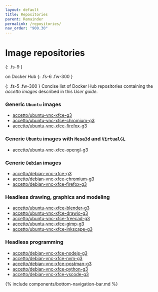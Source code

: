 ```yaml
---
layout: default
title: Repositories
parent: Remainder
permalink: /repositories/
nav_order: "900.30"
---
```


# Image repositories
{: .fs-9 }

on Docker Hub
{: .fs-6 .fw-300 }

{: .fs-5 .fw-300 }
Concise list of Docker Hub repositories containing the *accetto images* described in this *User guide*.

### Generic `Ubuntu` images

- [accetto/ubuntu-vnc-xfce-g3][ubuntu-vnc-xfce-g3]
- [accetto/ubuntu-vnc-xfce-chromium-g3][ubuntu-vnc-xfce-chromium-g3]
- [accetto/ubuntu-vnc-xfce-firefox-g3][ubuntu-vnc-xfce-firefox-g3]

### Generic `Ubuntu` images with `Mesa3d` and `VirtualGL`

- [accetto/ubuntu-vnc-xfce-opengl-g3][ubuntu-vnc-xfce-opengl-g3]

### Generic `Debian` images

- [accetto/debian-vnc-xfce-g3][debian-vnc-xfce-g3]
- [accetto/debian-vnc-xfce-chromium-g3][debian-vnc-xfce-chromium-g3]
- [accetto/debian-vnc-xfce-firefox-g3][debian-vnc-xfce-firefox-g3]

### Headless drawing, graphics and modeling

- [accetto/ubuntu-vnc-xfce-blender-g3][ubuntu-vnc-xfce-blender-g3]
- [accetto/ubuntu-vnc-xfce-drawio-g3][ubuntu-vnc-xfce-drawio-g3]
- [accetto/ubuntu-vnc-xfce-freecad-g3][ubuntu-vnc-xfce-freecad-g3]
- [accetto/ubuntu-vnc-xfce-gimp-g3][ubuntu-vnc-xfce-gimp-g3]
- [accetto/ubuntu-vnc-xfce-inkscape-g3][ubuntu-vnc-xfce-inkscape-g3]

### Headless programming

- [accetto/debian-vnc-xfce-nodejs-g3][debian-vnc-xfce-nodejs-g3]
- [accetto/debian-vnc-xfce-nvm-g3][debian-vnc-xfce-nvm-g3]
- [accetto/debian-vnc-xfce-postman-g3][debian-vnc-xfce-postman-g3]
- [accetto/debian-vnc-xfce-python-g3][debian-vnc-xfce-python-g3]
- [accetto/debian-vnc-xfce-vscode-g3][debian-vnc-xfce-vscode-g3]

{% include components/bottom-navigation-bar.md %}

<!-- ---- -->

[this-goto-previous-page]: {{site.baseurl}}/pitfalls/
[this-goto-next-page]: {{site.baseurl}}/getting-help/

[accetto-github]: https://github.com/accetto
[accetto-dockerhub]: https://hub.docker.com/u/accetto/

[ubuntu-vnc-xfce-g3]: https://hub.docker.com/r/accetto/ubuntu-vnc-xfce-g3
[ubuntu-vnc-xfce-chromium-g3]: https://hub.docker.com/r/accetto/ubuntu-vnc-xfce-chromium-g3
[ubuntu-vnc-xfce-firefox-g3]: https://hub.docker.com/r/accetto/ubuntu-vnc-xfce-firefox-g3

[ubuntu-vnc-xfce-opengl-g3]: https://hub.docker.com/r/accetto/ubuntu-vnc-xfce-opengl-g3

[ubuntu-vnc-xfce-blender-g3]: https://hub.docker.com/r/accetto/ubuntu-vnc-xfce-blender-g3
[ubuntu-vnc-xfce-drawio-g3]: https://hub.docker.com/r/accetto/ubuntu-vnc-xfce-drawio-g3
[ubuntu-vnc-xfce-freecad-g3]: https://hub.docker.com/r/accetto/ubuntu-vnc-xfce-freecad-g3
[ubuntu-vnc-xfce-gimp-g3]: https://hub.docker.com/r/accetto/ubuntu-vnc-xfce-gimp-g3
[ubuntu-vnc-xfce-inkscape-g3]: https://hub.docker.com/r/accetto/ubuntu-vnc-xfce-inkscape-g3

[debian-vnc-xfce-g3]: https://hub.docker.com/r/accetto/debian-vnc-xfce-g3
[debian-vnc-xfce-chromium-g3]: https://hub.docker.com/r/accetto/debian-vnc-xfce-chromium-g3
[debian-vnc-xfce-firefox-g3]: https://hub.docker.com/r/accetto/debian-vnc-xfce-firefox-g3

[debian-vnc-xfce-nodejs-g3]: https://hub.docker.com/r/accetto/debian-vnc-xfce-nodejs-g3
[debian-vnc-xfce-nvm-g3]: https://hub.docker.com/r/accetto/debian-vnc-xfce-nvm-g3
[debian-vnc-xfce-postman-g3]: https://hub.docker.com/r/accetto/debian-vnc-xfce-postman-g3
[debian-vnc-xfce-python-g3]: https://hub.docker.com/r/accetto/debian-vnc-xfce-python-g3
[debian-vnc-xfce-vscode-g3]: https://hub.docker.com/r/accetto/debian-vnc-xfce-vscode-g3
